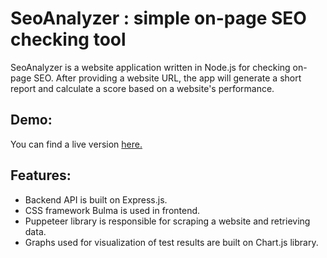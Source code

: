 # SeoAnalyzer : simple on-page SEO checking tool

SeoAnalyzer is a website application written in Node.js for checking on-page SEO. After providing a website URL, the app will generate a short report and calculate a score based on a website's performance.

## Demo:
You can find a live version [here.](https://seoanalyzer.site)  

## Features:
* Backend API is built on Express.js.
* CSS framework Bulma is used in frontend.
* Puppeteer library is responsible for scraping a website and retrieving data.
* Graphs used for visualization of test results are built on Chart.js library. 





